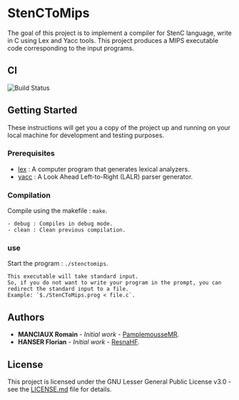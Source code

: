 # StenCToMips

The goal of this project is to implement a compiler for StenC language, write in C using Lex and Yacc tools.
This project produces a MIPS executable code corresponding to the input programs.

## CI

![Build Status](https://github.com/PamplemousseMR/StenCToMips/actions/workflows/build.yml/badge.svg)


## Getting Started

These instructions will get you a copy of the project up and running on your local machine for development and testing purposes.

### Prerequisites

- [lex](https://en.wikipedia.org/wiki/Lex_(software)) : A computer program that generates lexical analyzers. 
- [yacc](https://en.wikipedia.org/wiki/Yacc) : A Look Ahead Left-to-Right (LALR) parser generator.

### Compilation

Compile using the makefile : `make`.

```
- debug : Compiles in debug mode.
- clean : Clean previous compilation.
```

### use

Start the program : `./stenctomips`.

```
This executable will take standard input.
So, if you do not want to write your program in the prompt, you can redirect the standard input to a file.
Example: `$./StenCToMips.prog < file.c`.
```

## Authors

* **MANCIAUX Romain** - *Initial work* - [PamplemousseMR](https://github.com/PamplemousseMR).
* **HANSER Florian** - *Initial work* - [ResnaHF](https://github.com/ResnaHF).

## License

This project is licensed under the GNU Lesser General Public License v3.0 - see the [LICENSE.md](LICENSE.md) file for details.
